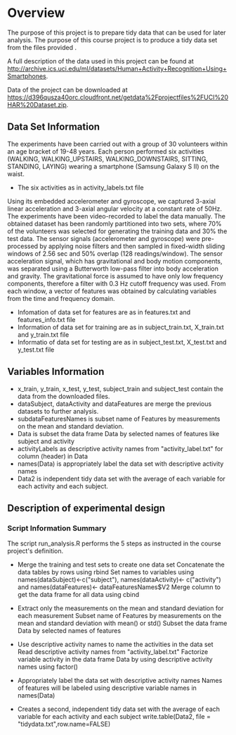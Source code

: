 # Overview
The purpose of this project is to prepare tidy data that can be used for later analysis. The purpose of this course project is to produce a tidy data set from the files provided .

A full description of the data used in this project can be found at http://archive.ics.uci.edu/ml/datasets/Human+Activity+Recognition+Using+Smartphones.

Data of the project can be downloaded at https://d396qusza40orc.cloudfront.net/getdata%2Fprojectfiles%2FUCI%20HAR%20Dataset.zip.

## Data Set Information
The experiments have been carried out with a group of 30 volunteers within an age bracket of 19-48 years. Each person performed six activities (WALKING, WALKING_UPSTAIRS, WALKING_DOWNSTAIRS, SITTING, STANDING, LAYING) wearing a smartphone (Samsung Galaxy S II) on the waist. 
* The six activities as in activity_labels.txt file

Using its embedded accelerometer and gyroscope, we captured 3-axial linear acceleration and 3-axial angular velocity at a constant rate of 50Hz. The experiments have been video-recorded to label the data manually. The obtained dataset has been randomly partitioned into two sets, where 70% of the volunteers was selected for generating the training data and 30% the test data. The sensor signals (accelerometer and gyroscope) were pre-processed by applying noise filters and then sampled in fixed-width sliding windows of 2.56 sec and 50% overlap (128 readings/window). The sensor acceleration signal, which has gravitational and body motion components, was separated using a Butterworth low-pass filter into body acceleration and gravity. The gravitational force is assumed to have only low frequency components, therefore a filter with 0.3 Hz cutoff frequency was used. From each window, a vector of features was obtained by calculating variables from the time and frequency domain.
* Infomation of data set for features are as in features.txt and features_info.txt file
* Information of data set for training are as in subject_train.txt, X_train.txt and y_train.txt file
* Informatio of data set for testing are as in subject_test.txt, X_test.txt and y_test.txt file

## Variables Information
* x_train, y_train, x_test, y_test, subject_train and subject_test contain the data from the downloaded files.
* dataSubject, dataActivity and dataFeatures are merge the previous datasets to further analysis.
* subdataFeaturesNames is subset name of Features by measurements on the mean and standard deviation.
* Data is subset the data frame Data by selected names of features like subject and activity
* activityLabels as descriptive activity names from "activity_label.txt" for column (header) in Data
* names(Data) is appropriately label the data set with descriptive activity names
* Data2 is independent tidy data set with the average of each variable for each activity and each subject.

## Description of experimental design
### Script Information Summary

The script run_analysis.R performs the 5 steps as instructed in the course project's definition.

* Merge the training and test sets to create one data set
Concatenate the data tables by rows using rbind
Set names to variables using names(dataSubject)<-c("subject"), names(dataActivity)<- c("activity") and names(dataFeatures)<- dataFeaturesNames$V2
Merge column to get the data frame for all data using cbind

* Extract only the measurements on the mean and standard deviation for each measurement
Subset name of Features by measurements on the mean and standard deviation with mean() or std()
Subset the data frame Data by selected names of features

* Use descriptive activity names to name the activities in the data set
Read descriptive activity names from "activity_label.txt"
Factorize variable activity in the data frame Data by using descriptive activity names using factor()

* Appropriately label the data set with descriptive activity names
Names of features will be labeled using descriptive variable names in names(Data)

* Creates a second, independent tidy data set with the average of each variable for each activity and each subject
write.table(Data2, file = "tidydata.txt",row.name=FALSE)

